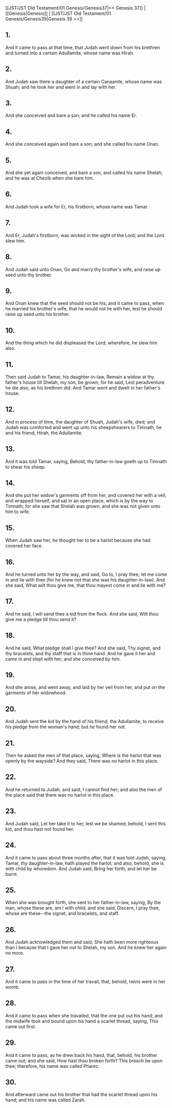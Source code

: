 [[JST/JST Old Testament/01 Genesis/Genesis37|<< Genesis 37]] | [[Genesis|Genesis]] | [[JST/JST Old Testament/01 Genesis/Genesis39|Genesis 39 >>]]
## 1.
And it came to pass at that time, that Judah went down from his brethren and turned into a certain Adullamite, whose name was Hirah.
## 2.
And Judah saw there a daughter of a certain Canaanite, whose name was Shuah; and he took her and went in and lay with her.
## 3.
And she conceived and bare a son; and he called his name Er.
## 4.
And she conceived again and bare a son; and she called his name Onan.
## 5.
And she yet again conceived, and bare a son, and called his name Shelah; and he was at Chezib when she bare him.
## 6.
And Judah took a wife for Er, his firstborn, whose name was Tamar.
## 7.
And Er, Judah\'s firstborn, was wicked in the sight of the Lord; and the Lord slew him.
## 8.
And Judah said unto Onan, Go and marry thy brother\'s wife, and raise up seed unto thy brother.
## 9.
And Onan knew that the seed should not be his; and it came to pass, when he married his brother\'s wife, that he would not lie with her, lest he should raise up seed unto his brother.
## 10.
And the thing which he did displeased the Lord; wherefore, he slew him also.
## 11.
Then said Judah to Tamar, his daughter-in-law, Remain a widow at thy father\'s house till Shelah, my son, be grown; for he said, Lest peradventure he die also, as his brethren did. And Tamar went and dwelt in her father\'s house.
## 12.
And in process of time, the daughter of Shuah, Judah\'s wife, died; and Judah was comforted and went up unto his sheepshearers to Timnath, he and his friend, Hirah, the Adullamite.
## 13.
And it was told Tamar, saying, Behold, thy father-in-law goeth up to Timnath to shear his sheep.
## 14.
And she put her widow\'s garments off from her, and covered her with a veil, and wrapped herself, and sat in an open place, which is by the way to Timnath; for she saw that Shelah was grown, and she was not given unto him to wife.
## 15.
When Judah saw her, he thought her to be a harlot because she had covered her face.
## 16.
And he turned unto her by the way, and said, Go to, I pray thee; let me come in and lie with thee (for he knew not that she was his daughter-in-law). And she said, What wilt thou give me, that thou mayest come in and lie with me?
## 17.
And he said, I will send thee a kid from the flock. And she said, Wilt thou give me a pledge till thou send it?
## 18.
And he said, What pledge shall I give thee? And she said, Thy signet, and thy bracelets, and thy staff that is in thine hand. And he gave it her and came in and slept with her; and she conceived by him.
## 19.
And she arose, and went away, and laid by her veil from her, and put on the garments of her widowhood.
## 20.
And Judah sent the kid by the hand of his friend, the Adullamite, to receive his pledge from the woman\'s hand; but he found her not.
## 21.
Then he asked the men of that place, saying, Where is the harlot that was openly by the wayside? And they said, There was no harlot in this place.
## 22.
And he returned to Judah, and said, I cannot find her; and also the men of the place said that there was no harlot in this place.
## 23.
And Judah said, Let her take it to her, lest we be shamed; behold, I sent this kid, and thou hast not found her.
## 24.
And it came to pass about three months after, that it was told Judah, saying, Tamar, thy daughter-in-law, hath played the harlot; and also, behold, she is with child by whoredom. And Judah said, Bring her forth, and let her be burnt.
## 25.
When she was brought forth, she sent to her father-in-law, saying, By the man, whose these are, am I with child; and she said, Discern, I pray thee, whose are these\--the signet, and bracelets, and staff.
## 26.
And Judah acknowledged them and said, She hath been more righteous than I because that I gave her not to Shelah, my son. And he knew her again no more.
## 27.
And it came to pass in the time of her travail, that, behold, twins were in her womb.
## 28.
And it came to pass when she travailed, that the one put out his hand; and the midwife took and bound upon his hand a scarlet thread, saying, This came out first.
## 29.
And it came to pass, as he drew back his hand, that, behold, his brother came out; and she said, How hast thou broken forth? This breach be upon thee; therefore, his name was called Pharez.
## 30.
And afterward came out his brother that had the scarlet thread upon his hand; and his name was called Zarah.


